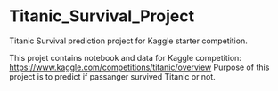 # Titanic_Survival_Project
Titanic Survival prediction project for Kaggle starter competition.

This projet contains notebook and data for Kaggle competition: https://www.kaggle.com/competitions/titanic/overview
Purpose of this project is to predict if passanger survived Titanic or not.
